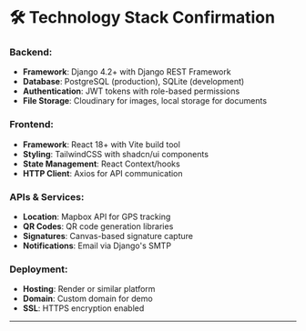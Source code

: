# 🛠️ Technology Stack Confirmation

### Backend:
- **Framework**: Django 4.2+ with Django REST Framework
- **Database**: PostgreSQL (production), SQLite (development)
- **Authentication**: JWT tokens with role-based permissions
- **File Storage**: Cloudinary for images, local storage for documents

### Frontend:
- **Framework**: React 18+ with Vite build tool
- **Styling**: TailwindCSS with shadcn/ui components
- **State Management**: React Context/hooks
- **HTTP Client**: Axios for API communication

### APIs & Services:
- **Location**: Mapbox API for GPS tracking
- **QR Codes**: QR code generation libraries
- **Signatures**: Canvas-based signature capture
- **Notifications**: Email via Django's SMTP

### Deployment:
- **Hosting**: Render or similar platform
- **Domain**: Custom domain for demo
- **SSL**: HTTPS encryption enabled

---
